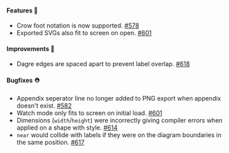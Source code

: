#### Features 🚀

- Crow foot notation is now supported. [#578](https://github.com/terrastruct/d2/pull/578)
- Exported SVGs also fit to screen on open. [#601](https://github.com/terrastruct/d2/pull/601)

#### Improvements 🧹

- Dagre edges are spaced apart to prevent label overlap. [#618](https://github.com/terrastruct/d2/pull/618)

#### Bugfixes ⛑️

- Appendix seperator line no longer added to PNG export when appendix doesn't exist. [#582](https://github.com/terrastruct/d2/pull/582)
- Watch mode only fits to screen on initial load. [#601](https://github.com/terrastruct/d2/pull/601)
- Dimensions (`width`/`height`) were incorrectly giving compiler errors when applied on a shape with style. [#614](https://github.com/terrastruct/d2/pull/614)
- `near` would collide with labels if they were on the diagram boundaries in the same position. [#617](https://github.com/terrastruct/d2/pull/617)
